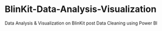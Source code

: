 # BlinKit-Data-Analysis-Visualization
Data Analysis &amp; Visualization on BlinKit post Data Cleaning using Power BI
